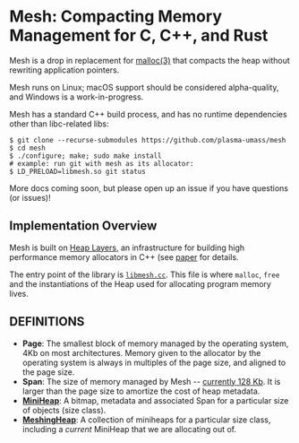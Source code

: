 Mesh: Compacting Memory Management for C, C++, and Rust
=======================================================

Mesh is a drop in replacement for
[malloc(3)](http://man7.org/linux/man-pages/man3/malloc.3.html) that
compacts the heap without rewriting application pointers.

Mesh runs on Linux; macOS support should be considered alpha-quality,
and Windows is a work-in-progress.

Mesh has a standard C++ build process, and has no runtime dependencies
other than libc-related libs:

```
$ git clone --recurse-submodules https://github.com/plasma-umass/mesh
$ cd mesh
$ ./configure; make; sudo make install
# example: run git with mesh as its allocator:
$ LD_PRELOAD=libmesh.so git status
```

More docs coming soon, but please open up an issue if you have questions (or issues)!


Implementation Overview
-----------------------

Mesh is built on [Heap Layers](http://heaplayers.org/), an
infrastructure for building high performance memory allocators in C++
(see
[paper](https://people.cs.umass.edu/~emery/pubs/berger-pldi2001.pdf)
for details.

The entry point of the library is [`libmesh.cc`](src/libmesh.cc).
This file is where `malloc`, `free` and the instantiations of the
Heap used for allocating program memory lives.


DEFINITIONS
-----------

- **Page**: The smallest block of memory managed by the operating
  system, 4Kb on most architectures.  Memory given to the allocator by
  the operating system is always in multiples of the page size, and
  aligned to the page size.
- **Span**: The size of memory managed by Mesh -- [currently 128
  Kb](src/include/miniheap.h#L36).
  It is larger than the page size to amortize the cost of heap
  metadata.
- [**MiniHeap**](src/include/miniheap.h): A bitmap, metadata and associated Span for a
  particular size of objects (size class).
- [**MeshingHeap**](src/include/meshingheap.h): A collection of miniheaps for a particular size
  class, including a _current_ MiniHeap that we are allocating out of.
